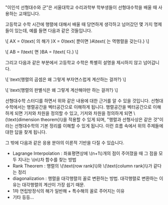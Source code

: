 <script src='https://cdnjs.cloudflare.com/ajax/libs/mathjax/2.7.4/MathJax.js?config=TeX-MML-AM_CHTML' async></script>

"이인석 선형대수와 군"은 서울대학교 수리과학부 학부생들이 선형대수학을 배울 때 사용하는 교재입니다.

고등학교 수학 시간에 행렬에 대해서 배울 때 당연하게 생각하고 넘어갔던 몇 가지 명제들이 있는데, 예를 들면 다음과 같은 것들입니다.

\\[
AX = 0\\text{ 의 해가 }X = 0\\text{ 뿐이면 }A\\text{ 는 역행렬을 갖는다.}
\\]

\\[
AB = I\\text{ 면 }BA = I\\text{ 다.}
\\]

그리고 다음과 같은 부분에서 고등학교 수학은 특별히 설명을 제시하지 않고 넘어갑니다.

\\[
\\text{행렬의 곱셈은 왜 그렇게 부자연스럽게 계산하는 걸까?}
\\]

\\[
\\text{행렬의 판별식은 왜 그렇게 계산해야만 하는 걸까?}
\\]

선형대수학 스터디를 하면서 위와 같은 내용에 대한 근거를 알 수 있을 것입니다. 선형대수학에서는 행렬공간을 벡터공간으로 이해하게 됩니다. 행렬공간을 벡터공간으로 이해하게 되면 기저와 차원을 정의할 수 있고, 기저와 차원을 정의하게 되면 \\(\\text{dimension theorem}\\)을 적용할 수 있게 되며, "행렬과 선형사상은 같은 것"이라는 선형대수학의 기본 정리를 이해할 수 있게 됩니다. 이런 흐름 속에서 위의 주제들에 대한 답을 찾게 됩니다.

그 밖에 다음과 같은 응용 분야의 이론적 기반을 다질 수 있습니다.

* Lagrange Interpolation : 좌표평면상에 \\(n+1\\)개의 점이 주어졌을 때 그 점을 모두 지나는 \\(n\\)차 함수를 찾는 방법
* Rank Theorem : 행렬의 \\(\\text{row rank}\\)와 \\(\\text{column rank}\\)가 같다는 정리
* diagonalization : 행렬을 대각행렬의 꼴로 변환하는 방법. 대각행렬로 변환하는 이유는 대각행렬의 계산이 가장 쉽기 때문.
* 1차 연립방정식의 해가 일반해 + 특수해의 꼴로 주어지는 이유
* 기타 등등...
